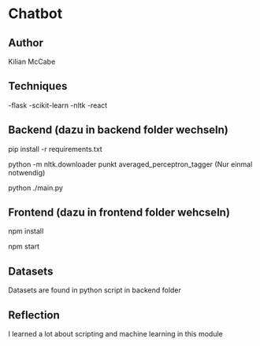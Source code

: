 # Chatbot

## Author
Kilian McCabe

## Techniques
-flask
-scikit-learn
-nltk
-react

## Backend (dazu in backend folder wechseln)
pip install -r requirements.txt

python -m nltk.downloader punkt averaged_perceptron_tagger (Nur einmal notwendig)

python ./main.py

## Frontend (dazu in frontend folder wehcseln)

npm install

npm start

## Datasets
Datasets are found in python script in backend folder

## Reflection
I learned a lot about scripting and machine learning in this module